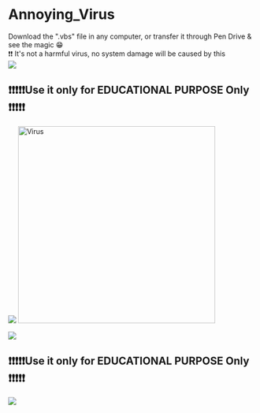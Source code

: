 # Annoying_Virus

Download the ".vbs" file in any computer, or transfer it through Pen Drive & see the magic 😁
<br>
❗❗ It's not a harmful virus, no system damage will be caused by this
<br>
<img src="https://user-images.githubusercontent.com/73097560/115834477-dbab4500-a447-11eb-908a-139a6edaec5c.gif"> </a>
<h2>❗❗❗❗❗Use it only for EDUCATIONAL PURPOSE Only ❗❗❗❗❗ </h2>
<img src="https://user-images.githubusercontent.com/73097560/115834477-dbab4500-a447-11eb-908a-139a6edaec5c.gif"> </a>

<img align="centre" alt="Virus" width="400" src="https://media.giphy.com/media/RbDKaczqWovIugyJmW/giphy.gif">
<br>

<img src="https://user-images.githubusercontent.com/73097560/115834477-dbab4500-a447-11eb-908a-139a6edaec5c.gif"> </a>
<h2>❗❗❗❗❗Use it only for EDUCATIONAL PURPOSE Only ❗❗❗❗❗ </h2>
<img src="https://user-images.githubusercontent.com/73097560/115834477-dbab4500-a447-11eb-908a-139a6edaec5c.gif"> </a>
